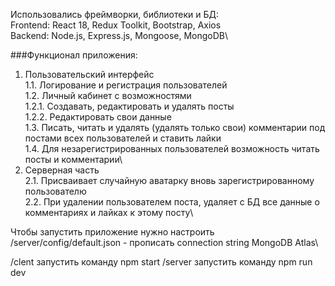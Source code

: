 Использовались фреймворки, библиотеки и БД:\
Frontend: React 18, Redux Toolkit, Bootstrap, Axios\
Backend: Node.js, Express.js, Mongoose, MongoDB\

###Функционал приложения:

1. Пользовательский интерфейс\
   1.1. Логирование и регистрация пользователей\
   1.2. Личный кабинет с возможностями\
   1.2.1. Создавать, редактировать и удалять посты\
   1.2.2. Редактировать свои данные\
   1.3. Писать, читать и удалять (удалять только свои) комментарии под постами всех пользователей и ставить лайки\
   1.4. Для незарегистрированных пользователей возможность читать посты и комментарии\
2. Серверная часть\
   2.1. Присваивает случайную аватарку вновь зарегистрированному пользователю\
   2.2. При удалении пользователем поста, удаляет с БД все данные о комментариях и лайках к этому посту\

Чтобы запустить приложение нужно настроить /server/config/default.json - прописать connection string MongoDB Atlas\

/clent запустить команду npm start
/server запустить команду npm run dev
